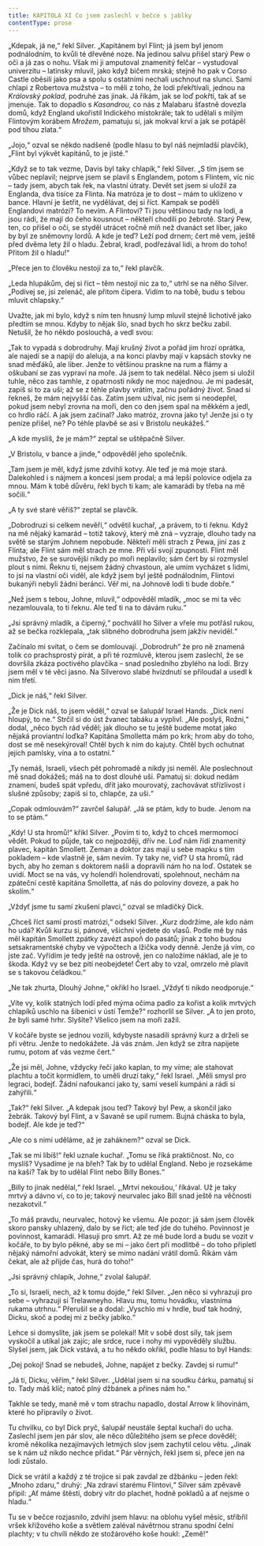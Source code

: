 ```yaml
---
title: KAPITOLA XI Co jsem zaslechl v bečce s jablky
contentType: prose
---
```


<section>

„Kdepak, já ne,“ řekl Silver. „Kapitánem byl Flint; já jsem byl jenom podnálodním, to kvůli té dřevěné noze. Na jedinou salvu přišel starý Pew o oči a já zas o nohu. Však mi ji amputoval znamenitý felčar – vystudoval univerzitu – latinsky mluvil, jako když bičem mrská; stejně ho pak v Corso Castle oběsili jako psa a spolu s ostatními nechali uschnout na slunci. Samí chlapi z Robertova mužstva – to měli z toho, že lodi překřtívali, jednou na _Královský poklad_, podruhé zas jinak. Já říkám, jak se loď pokřtí, tak ať se jmenuje. Tak to dopadlo s _Kasandrou,_ co nás z Malabaru šťastně dovezla domů, když England ukořistil Indického místokrále; tak to udělali s milým Flintovým korábem _Mrožem_, pamatuju si, jak mokval krví a jak se potápěl pod tíhou zlata.“

„Jojo,“ ozval se někdo nadšeně (podle hlasu to byl náš nejmladší plavčík), „Flint byl výkvět kapitánů, to je jisté.“

„Když se to tak vezme, Davis byl taky chlapík,“ řekl Silver. „S tím jsem se vůbec neplavil; nejprve jsem se plavil s Englandem, potom s Flintem, víc nic – tady jsem, abych tak řek, na vlastní útraty. Devět set jsem si uložil za Englanda, dva tisíce za Flinta. Na matróza je to dost – mám to uklizeno v bance. Hlavní je šetřit, ne vydělávat, dej si říct. Kampak se poděli Englandovi matrózi? To nevím. A Flintovi? Ti jsou většinou tady na lodi, a jsou rádi, že mají do čeho kousnout – někteří chodili po žebrotě. Starý Pew, ten, co přišel o oči, se styděl utrácet ročně míň než dvanáct set liber, jako by byl ze sněmovny lordů. A kde je teď? Leží pod drnem; čert mě vem, ještě před dvěma lety žil o hladu. Žebral, kradl, podřezával lidi, a hrom do toho! Přitom žil o hladu!“

„Přece jen to člověku nestojí za to,“ řekl plavčík.

„Leda hlupákům, dej si říct – těm nestojí nic za to,“ utrhl se na něho Silver. „Podívej se, jsi zelenáč, ale přitom čipera. Vidím to na tobě, budu s tebou mluvit chlapsky.“

Uvažte, jak mi bylo, když s ním ten hnusný lump mluvil stejně lichotivě jako předtím se mnou. Kdyby to nějak šlo, snad bych ho skrz bečku zabil. Netušil, že ho někdo poslouchá, a vedl svou:

„Tak to vypadá s dobrodruhy. Mají krušný život a pořád jim hrozí oprátka, ale najedí se a napijí do aleluja, a na konci plavby mají v kapsách stovky ne snad měďáků, ale liber. Jenže to většinou praskne na rum a flámy a oškubaní se zas vypraví na moře. Já jsem to tak nedělal. Něco jsem si uložil tuhle, něco zas tamhle, z opatrnosti nikdy ne moc najednou. Je mi padesát, zapiš si to za uši; až se z téhle plavby vrátím, začnu pořádný život. Snad si řekneš, že mám nejvyšší čas. Zatím jsem užíval, nic jsem si neodepřel, pokud jsem nebyl zrovna na moři, den co den jsem spal na měkkém a jedl, co hrdlo ráčí. A jak jsem začínal? Jako matróz, zrovna jako ty! Jenže jsi o ty peníze přišel, ne? Po téhle plavbě se asi v Bristolu neukážeš.“

„A kde myslíš, že je mám?“ zeptal se uštěpačně Silver.

„V Bristolu, v bance a jinde,“ odpověděl jeho společník.

„Tam jsem je měl, když jsme zdvihli kotvy. Ale teď je má moje stará. Dalekohled i s nájmem a koncesí jsem prodal; a má lepší polovice odjela za mnou. Mám k tobě důvěru, řekl bych ti kam; ale kamarádi by třeba na mě sočili.“

„A ty své staré věříš?“ zeptal se plavčík.

„Dobrodruzi si celkem nevěří,“ odvětil kuchař, „a právem, to ti řeknu. Když na mě nějaký kamarád – totiž takový, který mě zná – vyzraje, dlouho tady na světě se starým Johnem nepobude. Někteří měli strach z Pewa, jiní zas z Flinta; ale Flint sám měl strach ze mne. Při vší svojí zpupnosti. Flint měl mužstvo, že se surovější nikdy po moři neplavilo; sám čert by si rozmyslel plout s nimi. Řeknu ti, nejsem žádný chvastoun, ale umím vycházet s lidmi, to jsi na vlastní oči viděl, ale když jsem byl ještě podnálodním, Flintovi bukanýři nebyli žádní beránci. Věř mi, na Johnově lodi ti bude dobře.“

„Než jsem s tebou, Johne, mluvil,“ odpověděl mladík, „moc se mi ta věc nezamlouvala, to ti řeknu. Ale teď ti na to dávám ruku.“

„Jsi správný mladík, a čiperný,“ pochválil ho Silver a vřele mu potřásl rukou, až se bečka rozklepala, „tak slibného dobrodruha jsem jakživ neviděl.“

Začínalo mi svítat, o čem se domlouvají. „Dobrodruh“ že pro ně znamená tolik co prachsprostý pirát, a při té rozmluvě, kterou jsem zaslechl, že se dovršila zkáza poctivého plavčíka – snad posledního zbylého na lodi. Brzy jsem měl v té věci jasno. Na Silverovo slabé hvízdnutí se přiloudal a usedl k nim třetí.

„Dick je náš,“ řekl Silver.

„Že je Dick náš, to jsem věděl,“ ozval se šalupář Israel Hands. „Dick není hloupý, to ne.“ Strčil si do úst žvanec tabáku a vyplivl. „Ale poslyš, Rožni,“ dodal, „něco bych rád věděl; jak dlouho se tu ještě budeme motat jako nějaká proviantní loďka? Kapitána Smolletta mám po krk; hrom aby do toho, dost se mě nesekýroval! Chtěl bych k nim do kajuty. Chtěl bych ochutnat jejich pamlsky, vína a to ostatní.“

„Ty nemáš, Israeli, všech pět pohromadě a nikdy jsi neměl. Ale poslechnout mě snad dokážeš; máš na to dost dlouhé uši. Pamatuj si: dokud nedám znamení, budeš spát vpředu, dřít jako mourovatý, zachovávat střízlivost i slušné způsoby; zapiš si to, chlapče, za uši.“

„Copak odmlouvám?“ zavrčel šalupář. „Já se ptám, kdy to bude. Jenom na to se ptám.“

„Kdy! U sta hromů!“ křikl Silver. „Povím ti to, když to chceš mermomocí vědět. Pokud to půjde, tak co nejpozději, dřív ne. Loď nám řídí znamenitý plavec, kapitán Smollett. Zeman a doktor zas mají u sebe mapku s tím pokladem – kde vlastně je, sám nevím. Ty taky ne, viď? U sta hromů, rád bych, aby ho zeman s doktorem našli a dopravili nám ho na loď. Ostatek se uvidí. Moct se na vás, vy holendři holendrovatí, spolehnout, nechám na zpáteční cestě kapitána Smolletta, ať nás do poloviny doveze, a pak ho skolím.“

„Vždyť jsme tu samí zkušení plavci,“ ozval se mladičký Dick.

„Chceš říct samí prostí matrózi,“ odsekl Silver. „Kurz dodržíme, ale kdo nám ho udá? Kvůli kurzu si, pánové, všichni vjedete do vlasů. Podle mě by nás měl kapitán Smollett zpátky zavézt aspoň do pasátů; jinak z toho budou setsakramentské chyby ve výpočtech a lžička vody denně. Jenže já vím, co jste zač. Vyřídím je tedy ještě na ostrově, jen co naložíme náklad, ale je to škoda. Když vy se bez pití neobejdete! Čert aby to vzal, omrzelo mě plavit se s takovou čeládkou.“

„Ne tak zhurta, Dlouhý Johne,“ okřikl ho Israel. „Vždyť ti nikdo neodporuje.“

„Víte vy, kolik statných lodí před mýma očima padlo za kořist a kolik mrtvých chlapíků uschlo na šibenici v ústí Temže?“ rozhorlil se Silver. „A to jen proto, že byli samé hrhr. Slyšíte? Všelico jsem na moři zažil.

V kočáře byste se jednou vozili, kdybyste nasadili správný kurz a drželi se při větru. Jenže to nedokážete. Já vás znám. Jen když se zítra napijete rumu, potom ať vás vezme čert.“

„Že jsi měl, Johne, vždycky řečí jako kaplan, to my víme; ale stahovat plachtu a točit kormidlem, to uměli druzí taky,“ řekl Israel. „Měli smysl pro legraci, bodejť. Žádní nafoukanci jako ty, samí veselí kumpáni a rádi si zahýřili.“

„Tak?“ řekl Silver. „A kdepak jsou teď? Takový byl Pew, a skončil jako žebrák. Takový byl Flint, a v Savaně se upil rumem. Bujná cháska to byla, bodejť. Ale kde je teď?“

„Ale co s nimi uděláme, až je zaháknem?“ ozval se Dick.

„Tak se mi líbíš!“ řekl uznale kuchař. „Tomu se říká praktičnost. No, co myslíš? Vysadíme je na břeh? Tak by to udělal England. Nebo je rozsekáme na kaši? Tak by to udělal Flint nebo Billy Bones.“

„Billy to jinak nedělal,“ řekl Israel. „‚Mrtví nekoušou,‘ říkával. Už je taky mrtvý a dávno ví, co to je; takový neurvalec jako Bill snad ještě na věčnosti nezakotvil.“

„To máš pravdu, neurvalec, hotový ke všemu. Ale pozor: já sám jsem člověk skoro pansky uhlazený, dalo by se říct; ale teď jde do tuhého. Povinnost je povinnost, kamarádi. Hlasuji pro smrt. Až ze mě bude lord a budu se vozit v kočáře, to by bylo pěkné, aby se mi – jako čert při modlitbě – do toho připletl nějaký námořní advokát, který se mimo nadání vrátil domů. Říkám vám čekat, ale až přijde čas, hurá do toho!“

„Jsi správný chlapík, Johne,“ zvolal šalupář.

„To si, Israeli, nech, až k tomu dojde,“ řekl Silver. „Jen něco si vyhrazuji pro sebe – vyhrazuji si Trelawneyho. Hlavu mu, tomu hovádku, vlastníma rukama utrhnu.“ Přerušil se a dodal: „Vyschlo mi v hrdle, buď tak hodný, Dicku, skoč a podej mi z bečky jablko.“

Lehce si domyslíte, jak jsem se polekal! Mít v sobě dost síly, tak jsem vyskočil a utíkal jak zajíc; ale srdce, ruce i nohy mi vypověděly službu. Slyšel jsem, jak Dick vstává, a tu ho někdo okřikl, podle hlasu to byl Hands:

„Dej pokoj! Snad se nebudeš, Johne, napájet z bečky. Zavdej si rumu!“

„Já ti, Dicku, věřím,“ řekl Silver. „Udělal jsem si na soudku čárku, pamatuj si to. Tady máš klíč; natoč plný džbánek a přines nám ho.“

Takhle se tedy, maně mě v tom strachu napadlo, dostal Arrow k lihovinám, které ho připravily o život.

Tu chvilku, co byl Dick pryč, šalupář neustále šeptal kuchaři do ucha. Zaslechl jsem jen pár slov, ale něco důležitého jsem se přece dověděl; kromě několika nezajímavých letmých slov jsem zachytil celou větu. „Jinak se k nám už nikdo nechce přidat.“ Pár věrných, řekl jsem si, přece jen na lodi zůstalo.

Dick se vrátil a každý z té trojice si pak zavdal ze džbánku – jeden řekl: „Mnoho zdaru,“ druhý: „Na zdraví starému Flintovi,“ Silver sám zpěvavě připil: „Ať máme štěstí, dobrý vítr do plachet, hodně pokladů a ať nejsme o hladu.“

Tu se v bečce rozjasnilo, zdvihl jsem hlavu: na oblohu vyšel měsíc, stříbřil vršek křížového koše a světlem zaléval návětrnou stranu spodní čelní plachty; v tu chvíli někdo ze stožárového koše houkl: „Země!“

</section>
